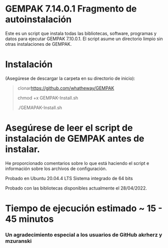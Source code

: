 # GEMPAK 7.14.0.1 Fragmento de autoinstalación

Este es un script que instala todas las bibliotecas, software, programas y datos para ejecutar GEMPAK 7.10.0.1. El script asume un directorio limpio sin otras instalaciones de GEMPAK.

# Instalación

(Asegúrese de descargar la carpeta en su directorio de inicio):

> clonar<https://github.com/whatheway/GEMPAK>
>
> chmod +x GEMPAK-Install.sh
>
> ./GEMAPAK-Install.sh

# Asegúrese de leer el script de instalación de GEMPAK antes de instalar.

He proporcionado comentarios sobre lo que está haciendo el script e información sobre los archivos de configuración.

Probado en Ubuntu 20.04.4 LTS
Sistema integrado de 64 bits

Probado con las bibliotecas disponibles actualmente el 28/04/2022.

# Tiempo de ejecución estimado ~ 15 - 45 minutos

### Un agradecimiento especial a los usuarios de GitHub akrherz y mzuranski
